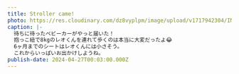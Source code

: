 ```yaml
---
title: Stroller came!
photo: https://res.cloudinary.com/dz8vyplpm/image/upload/v1717942304/IMG_9649_vklht5.jpg
caption: |-
  待ちに待ったベビーカーがやっと届いた！
  抱っこ紐で8kgのレオくんを連れて歩くのは本当に大変だったよ😂
  6ヶ月までのシートはレオくんには小さそう。
  これからいっぱいお出かけしようね。
publish-date: 2024-04-27T00:03:00.000Z
---
```

